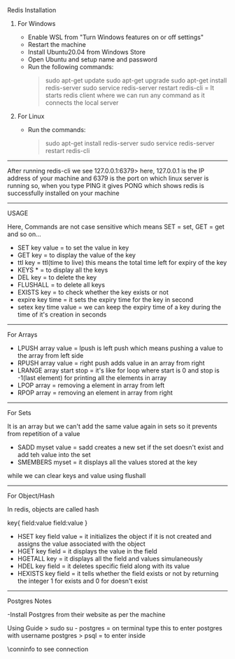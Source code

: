 Redis Installation

1) For Windows
	- Enable WSL from "Turn Windows features on or off settings"
	- Restart the machine
	- Install Ubuntu20.04 from Windows Store
	- Open Ubuntu and setup name and password
	- Run the following commands:
		> sudo apt-get update
		> sudo apt-get upgrade
		> sudo apt-get install redis-server
		> sudo service redis-server restart
		> redis-cli = It starts redis client where we can run any command as it connects the local server

2) For Linux
	- Run the commands:
		> sudo apt-get install redis-server
		> sudo service redis-server restart
		> redis-cli

-----------------------------------------------------------------------

After running redis-cli we see
127.0.0.1:6379> here, 127.0.0.1 is the IP address of your machine and 6379 is the port on which linux server is running
so, when you type PING it gives PONG which shows redis is successfully installed on your machine

-----------------------------------------------------------------------

USAGE

Here, Commands are not case sensitive which means SET = set, GET = get and so on...

- SET key value = to set the value in key
- GET key = to display the value of the key
- ttl key = ttl(time to live) this means the total time left for expiry of the key
- KEYS * = to display all the keys
- DEL key = to delete the key 
- FLUSHALL = to delete all keys
- EXISTS key = to check whether the key exists or not
- expire key time = it sets the expiry time for the key in second
- setex key time value = we can keep the expiry time of a key during the time of it's creation in seconds
	
-----------------------------------------------------------------------

For Arrays

- LPUSH array value = lpush is left push which means pushing a value to the array from left side
- RPUSH array value = right push adds value in an array from right
- LRANGE array start stop = it's like for loop where start is 0 and stop is -1(last element) for printing all the elements in array
- LPOP array = removing a element in array from left
- RPOP array = removing an element in array from right

-----------------------------------------------------------------------


For Sets

It is an array but we can't add the same value again in sets so it prevents from repetition of a value

- SADD myset value = sadd creates a new set if the set doesn't exist and add teh value into the set
- SMEMBERS myset = it displays all the values stored at the key

while we can clear keys and value using flushall

-----------------------------------------------------------------------

For Object/Hash

In redis, objects are called hash

key{
	field:value
	field:value
}

- HSET key field value = it initializes the object if it is not created and assigns the value associated with the object
- HGET key field = it displays the value in the field
- HGETALL key = it displays all the field and values simulaneously
- HDEL key field = it deletes specific field along with its value
- HEXISTS key field = it tells whether the field exists or not by returning the integer 1 for exists and 0 for doesn't exist

-----------------------------------------------------------------------

Postgres Notes

-Install Postgres from their website as per the machine

Using Guide
	> sudo su - postgres = on terminal type this to enter postgres with username postgres
	> psql = to enter inside

\conninfo to see connection
